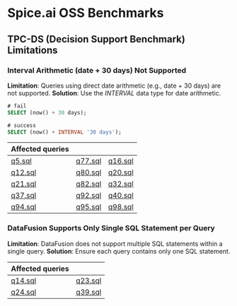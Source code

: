 # Spice.ai OSS Benchmarks

## TPC-DS (Decision Support Benchmark) Limitations

### Interval Arithmetic (date + 30 days) Not Supported

**Limitation**: Queries using direct date arithmetic (e.g., date + 30 days) are not supported.
**Solution**: Use the _INTERVAL_ data type for date arithmetic.

```sql
# fail
SELECT (now() + 30 days);

# success
SELECT (now() + INTERVAL '30 days');
```

| **Affected queries**     |                          |                          |
| ------------------------ | ------------------------ | ------------------------ |
| [q5.sql](tpcds/q5.sql)   | [q77.sql](tpcds/q77.sql) | [q16.sql](tpcds/q16.sql) |
| [q12.sql](tpcds/q12.sql) | [q80.sql](tpcds/q80.sql) | [q20.sql](tpcds/q20.sql) |
| [q21.sql](tpcds/q21.sql) | [q82.sql](tpcds/q82.sql) | [q32.sql](tpcds/q32.sql) |
| [q37.sql](tpcds/q37.sql) | [q92.sql](tpcds/q92.sql) | [q40.sql](tpcds/q40.sql) |
| [q94.sql](tpcds/q94.sql) | [q95.sql](tpcds/q95.sql) | [q98.sql](tpcds/q98.sql) |

### DataFusion Supports Only Single SQL Statement per Query

**Limitation**: DataFusion does not support multiple SQL statements within a single query.
**Solution**: Ensure each query contains only one SQL statement.

| **Affected queries**     |                          |
| ------------------------ | ------------------------ |
| [q14.sql](tpcds/q14.sql) | [q23.sql](tpcds/q23.sql) |
| [q24.sql](tpcds/q24.sql) | [q39.sql](tpcds/q39.sql) |
